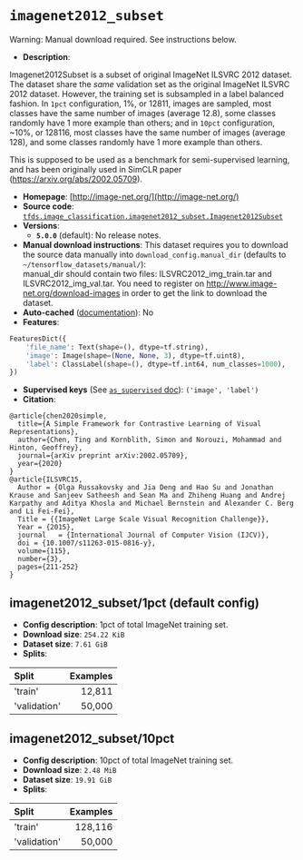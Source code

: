 <div itemscope itemtype="http://schema.org/Dataset">
  <div itemscope itemprop="includedInDataCatalog" itemtype="http://schema.org/DataCatalog">
    <meta itemprop="name" content="TensorFlow Datasets" />
  </div>

  <meta itemprop="name" content="imagenet2012_subset" />
  <meta itemprop="description" content="Imagenet2012Subset is a subset of original ImageNet ILSVRC 2012 dataset.&#10;The dataset share the *same* validation set as the original ImageNet ILSVRC 2012&#10;dataset. However, the training set is subsampled in a label balanced fashion.&#10;In `1pct` configuration, 1%, or 12811, images are sampled, most classes have&#10;the same number of images (average 12.8), some classes randomly have 1 more&#10;example than others; and in `10pct` configuration, ~10%, or 128116, most classes&#10;have the same number of images (average 128), and some classes randomly have 1&#10;more example than others.&#10;&#10;This is supposed to be used as a benchmark for semi-supervised learning, and&#10;has been originally used in SimCLR paper (https://arxiv.org/abs/2002.05709).&#10;&#10;To use this dataset:&#10;&#10;```python&#10;import tensorflow_datasets as tfds&#10;&#10;ds = tfds.load(&#x27;imagenet2012_subset&#x27;, split=&#x27;train&#x27;)&#10;for ex in ds.take(4):&#10;  print(ex)&#10;```&#10;&#10;See [the guide](https://www.tensorflow.org/datasets/overview) for more&#10;informations on [tensorflow_datasets](https://www.tensorflow.org/datasets).&#10;&#10;" />
  <meta itemprop="url" content="https://www.tensorflow.org/datasets/catalog/imagenet2012_subset" />
  <meta itemprop="sameAs" content="http://image-net.org/" />
  <meta itemprop="citation" content="@article{chen2020simple,&#10;  title={A Simple Framework for Contrastive Learning of Visual Representations},&#10;  author={Chen, Ting and Kornblith, Simon and Norouzi, Mohammad and Hinton, Geoffrey},&#10;  journal={arXiv preprint arXiv:2002.05709},&#10;  year={2020}&#10;}&#10;@article{ILSVRC15,&#10;  Author = {Olga Russakovsky and Jia Deng and Hao Su and Jonathan Krause and Sanjeev Satheesh and Sean Ma and Zhiheng Huang and Andrej Karpathy and Aditya Khosla and Michael Bernstein and Alexander C. Berg and Li Fei-Fei},&#10;  Title = {{ImageNet Large Scale Visual Recognition Challenge}},&#10;  Year = {2015},&#10;  journal   = {International Journal of Computer Vision (IJCV)},&#10;  doi = {10.1007/s11263-015-0816-y},&#10;  volume={115},&#10;  number={3},&#10;  pages={211-252}&#10;}" />
</div>

# `imagenet2012_subset`

Warning: Manual download required. See instructions below.

*   **Description**:

Imagenet2012Subset is a subset of original ImageNet ILSVRC 2012 dataset. The
dataset share the *same* validation set as the original ImageNet ILSVRC 2012
dataset. However, the training set is subsampled in a label balanced fashion. In
`1pct` configuration, 1%, or 12811, images are sampled, most classes have the
same number of images (average 12.8), some classes randomly have 1 more example
than others; and in `10pct` configuration, ~10%, or 128116, most classes have
the same number of images (average 128), and some classes randomly have 1 more
example than others.

This is supposed to be used as a benchmark for semi-supervised learning, and has
been originally used in SimCLR paper (https://arxiv.org/abs/2002.05709).

*   **Homepage**: [http://image-net.org/](http://image-net.org/)
*   **Source code**:
    [`tfds.image_classification.imagenet2012_subset.Imagenet2012Subset`](https://github.com/tensorflow/datasets/tree/master/tensorflow_datasets/image_classification/imagenet2012_subset.py)
*   **Versions**:
    *   **`5.0.0`** (default): No release notes.
*   **Manual download instructions**: This dataset requires you to download the
    source data manually into `download_config.manual_dir`
    (defaults to `~/tensorflow_datasets/manual/`):<br/>
    manual_dir should contain two files: ILSVRC2012_img_train.tar and
    ILSVRC2012_img_val.tar.
    You need to register on http://www.image-net.org/download-images in order
    to get the link to download the dataset.
*   **Auto-cached**
    ([documentation](https://www.tensorflow.org/datasets/performances#auto-caching)):
    No
*   **Features**:

```python
FeaturesDict({
    'file_name': Text(shape=(), dtype=tf.string),
    'image': Image(shape=(None, None, 3), dtype=tf.uint8),
    'label': ClassLabel(shape=(), dtype=tf.int64, num_classes=1000),
})
```
*   **Supervised keys** (See
    [`as_supervised` doc](https://www.tensorflow.org/datasets/api_docs/python/tfds/load#args)):
    `('image', 'label')`
*   **Citation**:

```
@article{chen2020simple,
  title={A Simple Framework for Contrastive Learning of Visual Representations},
  author={Chen, Ting and Kornblith, Simon and Norouzi, Mohammad and Hinton, Geoffrey},
  journal={arXiv preprint arXiv:2002.05709},
  year={2020}
}
@article{ILSVRC15,
  Author = {Olga Russakovsky and Jia Deng and Hao Su and Jonathan Krause and Sanjeev Satheesh and Sean Ma and Zhiheng Huang and Andrej Karpathy and Aditya Khosla and Michael Bernstein and Alexander C. Berg and Li Fei-Fei},
  Title = {{ImageNet Large Scale Visual Recognition Challenge}},
  Year = {2015},
  journal   = {International Journal of Computer Vision (IJCV)},
  doi = {10.1007/s11263-015-0816-y},
  volume={115},
  number={3},
  pages={211-252}
}
```

## imagenet2012_subset/1pct (default config)

*   **Config description**: 1pct of total ImageNet training set.
*   **Download size**: `254.22 KiB`
*   **Dataset size**: `7.61 GiB`
*   **Splits**:

Split        | Examples
:----------- | -------:
'train'      | 12,811
'validation' | 50,000

## imagenet2012_subset/10pct

*   **Config description**: 10pct of total ImageNet training set.
*   **Download size**: `2.48 MiB`
*   **Dataset size**: `19.91 GiB`
*   **Splits**:

Split        | Examples
:----------- | -------:
'train'      | 128,116
'validation' | 50,000
